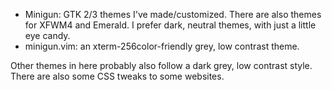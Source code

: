 * Minigun: GTK 2/3 themes I've made/customized. There are also themes for XFWM4 and Emerald. I prefer dark, neutral themes, with just a little eye candy.
* minigun.vim: an xterm-256color-friendly grey, low contrast theme.

Other themes in here probably also follow a dark grey, low contrast style. There are also some CSS tweaks to some websites.
